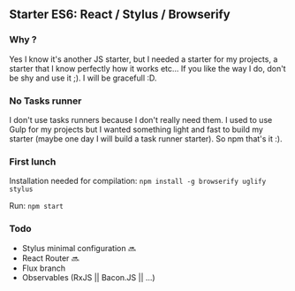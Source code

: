 ## Starter ES6: React / Stylus / Browserify

### Why ?
Yes I know it's another JS starter, but I needed a starter for my projects, a starter that I know perfectly how it works etc... If you like the way I do, don't be shy and use it ;). I will be gracefull :D.

### No Tasks runner
I don't use tasks runners because I don't really need them. I used to use Gulp for my projects but I wanted something light and fast to build my starter (maybe one day I will build a task runner starter). So npm that's it :).

### First lunch
Installation needed for compilation:
`npm install -g browserify uglify stylus` 

Run:
`npm start`

### Todo
* Stylus minimal configuration :soon:
* React Router :soon:
* Flux branch
* Observables (RxJS || Bacon.JS || ...)